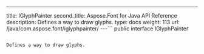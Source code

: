 ---
title: IGlyphPainter
second_title: Aspose.Font for Java API Reference
description: Defines a way to draw glyphs.
type: docs
weight: 113
url: /java/com.aspose.font/iglyphpainter/
---```
public interface IGlyphPainter
```

Defines a way to draw glyphs.
